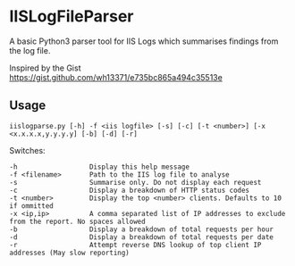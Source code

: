 # IISLogFileParser
A basic Python3 parser tool for IIS Logs which summarises findings from the log file.

Inspired by the Gist https://gist.github.com/wh13371/e735bc865a494c35513e 


## Usage

``iislogparse.py [-h] -f <iis logfile> [-s] [-c] [-t <number>] [-x <x.x.x.x,y.y.y.y] [-b] [-d] [-r]``

Switches:
```
-h                  Display this help message
-f <filename>       Path to the IIS log file to analyse
-s                  Summarise only. Do not display each request
-c                  Display a breakdown of HTTP status codes
-t <number>         Display the top <number> clients. Defaults to 10 if ommitted
-x <ip,ip>          A comma separated list of IP addresses to exclude from the report. No spaces allowed
-b                  Display a breakdown of total requests per hour
-d                  Display a breakdown of total requests per date
-r                  Attempt reverse DNS lookup of top client IP addresses (May slow reporting)
```
